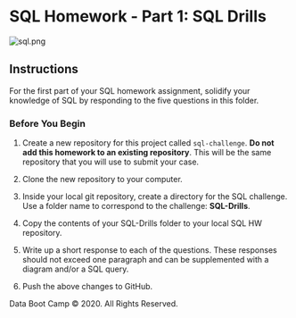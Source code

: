 # SQL Homework - Part 1: SQL Drills

![sql.png](sql.png)

## Instructions

For the first part of your SQL homework assignment, solidify your knowledge of SQL by responding to the five questions in this folder.

### Before You Begin

1. Create a new repository for this project called `sql-challenge`. **Do not add this homework to an existing repository**. This will be the same repository that you will use to submit your case.

2. Clone the new repository to your computer.

3. Inside your local git repository, create a directory for the SQL challenge. Use a folder name to correspond to the challenge: **SQL-Drills**.

4. Copy the contents of your SQL-Drills folder to your local SQL HW repository.

5. Write up a short response to each of the questions. These responses should not exceed one paragraph and can be supplemented with a diagram and/or a SQL query.

6. Push the above changes to GitHub.

Data Boot Camp © 2020. All Rights Reserved.